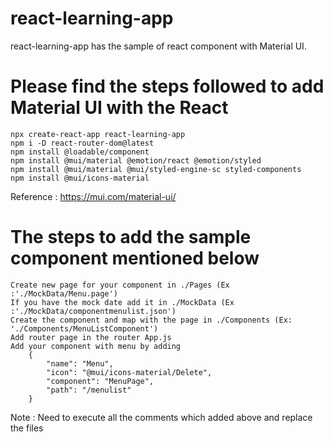 # react-learning-app

  react-learning-app has the sample of react component with Material UI.

# Please find the steps followed to add Material UI with the React
	npx create-react-app react-learning-app
	npm i -D react-router-dom@latest
	npm install @loadable/component
	npm install @mui/material @emotion/react @emotion/styled
	npm install @mui/material @mui/styled-engine-sc styled-components
	npm install @mui/icons-material


  Reference : https://mui.com/material-ui/

# The steps to add the sample component mentioned below
	Create new page for your component in ./Pages (Ex :'./MockData/Menu.page')
	If you have the mock date add it in ./MockData (Ex :'./MockData/componentmenulist.json')
 	Create the component and map with the page in ./Components (Ex: './Components/MenuListComponent')
	Add router page in the router App.js
	Add your component with menu by adding
  		{
        	"name": "Menu",
        	"icon": "@mui/icons-material/Delete",
        	"component": "MenuPage",
        	"path": "/menulist"
      	}
Note : Need to execute all the comments which added above and replace the files






